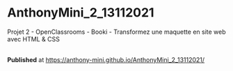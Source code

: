 # AnthonyMini_2_13112021
Projet 2 - OpenClassrooms - Booki - Transformez une maquette en site web avec HTML &amp; CSS

<br> **Published** at https://anthony-mini.github.io/AnthonyMini_2_13112021/
